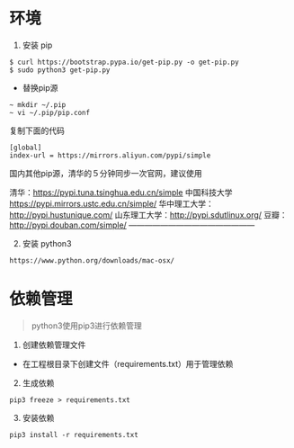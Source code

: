 

# 环境

1. 安装 pip

``` SHELL
$ curl https://bootstrap.pypa.io/get-pip.py -o get-pip.py  
$ sudo python3 get-pip.py  
```

- 替换pip源

``` shell
~ mkdir ~/.pip
~ vi ~/.pip/pip.conf
```
复制下面的代码
``` shell
[global]
index-url = https://mirrors.aliyun.com/pypi/simple
```

国内其他pip源，清华的５分钟同步一次官网，建议使用

清华：https://pypi.tuna.tsinghua.edu.cn/simple
中国科技大学 https://pypi.mirrors.ustc.edu.cn/simple/
华中理工大学：http://pypi.hustunique.com/
山东理工大学：http://pypi.sdutlinux.org/
豆瓣：http://pypi.douban.com/simple/
————————————————

2. 安装 python3

```
https://www.python.org/downloads/mac-osx/
```

# 依赖管理

> python3使用pip3进行依赖管理

1. 创建依赖管理文件

- 在工程根目录下创建文件（requirements.txt）用于管理依赖

2. 生成依赖
``` SHELL
pip3 freeze > requirements.txt
```

3. 安装依赖
``` SHELL
pip3 install -r requirements.txt
```

